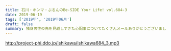 ```yaml
---
title: 石川・ホンマ・ぶるんのBe-SIDE Your Life! vol.684-3
date: 2019-06-19
tags: ['2019年', '2019年06月']
draft: false
summary: 独身男性の先を見越しすぎた心配事についてたくさんメールありがとうございました！MIURA
---
```


http://project-phi.ddo.jp/ishikawa/ishikawa684_3.mp3
